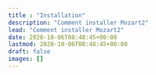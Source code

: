 ```yaml
---
title : "Installation"
description: "Comment installer Mozart2"
lead: "Comment installer Mozart2"
date: 2020-10-06T08:48:45+00:00
lastmod: 2020-10-06T08:48:45+00:00
draft: false
images: []
---
```

